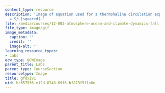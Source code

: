 ```yaml
---
content_type: resource
description: 'Image of equation used for a thermohaline circulation experiment: dh/dt
  = S/L[squared].'
file: /media/courses/12-003-atmosphere-ocean-and-climate-dynamics-fall-2008/bc657536e12d874869f6bf873f5f1b6e_gfdxiv1.gif
file_type: image/gif
image_metadata:
  caption: ''
  credit: ''
  image-alt: ''
learning_resource_types:
- Labs
ocw_type: OCWImage
parent_title: Labs
parent_type: CourseSection
resourcetype: Image
title: gfdxiv1
uid: bc657536-e12d-8748-69f6-bf873f5f1b6e
---
```

